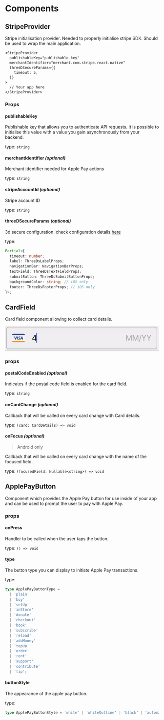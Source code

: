# Components

## StripeProvider

Stripe initialisation provider. Needed to properly initialise stripe SDK. Should be used to wrap the main application.

```tsx
<StripeProvider
  publishableKey="publishable_key"
  merchantIdentifier="merchant.com.stripe.react.native"
  threeDSecureParams={{
    timeout: 5,
  }}
>
  // Your app here
</StripeProvider>
```

### Props

#### publishableKey

Publishable key that allows you to authenticate API requests. It is possible to initialise this value with a value you gain asynchronously from your backend.

type: `string`

#### merchantIdentifier _(optional)_

Merchant identifier needed for Apple Pay actions

type: `string`

#### stripeAccountId _(optional)_

Stripe account ID

type: `string`

#### threeDSecureParams _(optional)_

3d secure configuration.
check configuration details [here](../3d-secure.md)

type:

```ts
Partial<{
  timeout: number;
  label: ThreeDsLabelProps;
  navigationBar: NavigationBarProps;
  textField: ThreeDsTextFieldProps;
  submitButton: ThreeDsSubmitButtonProps;
  backgroundColor: string; // iOS only
  footer: ThreeDsFooterProps; // iOS only
}>;
```

## CardField

Card field component allowing to collect card details.

![CardField component](../assets/card-field-example.gif 'CardField component')

### props

#### postalCodeEnabled _(optional)_

Indicates if the postal code field is enabled for the card field.

type: `string`

#### onCardChange _(optional)_

Callback that will be called on every card change with Card details.

type: `(card: CardDetails) => void`

#### onFocus _(optional)_

> Android only

Callback that will be called on every card change with the name of the focused field.

type: `(focusedField: Nullable<string>) => void`

## ApplePayButton

Component which provides the Apple Pay button for use inside of your app
and can be used to prompt the user to pay with Apple Pay.

### props

#### onPress

Handler to be called when the user taps the button.

type: `() => void`

#### type

The button type you can display to initiate Apple Pay transactions.

type:

```ts
type ApplePayButtonType =
  | 'plain'
  | 'buy'
  | 'setUp'
  | 'inStore'
  | 'donate'
  | 'checkout'
  | 'book'
  | 'subscribe'
  | 'reload'
  | 'addMoney'
  | 'topUp'
  | 'order'
  | 'rent'
  | 'support'
  | 'contribute'
  | 'tip';
```

#### buttonStyle

The appearance of the apple pay button.

type:

```ts
type ApplePayButtonStyle = 'white' | 'whiteOutline' | 'black' | 'automatic';
```
